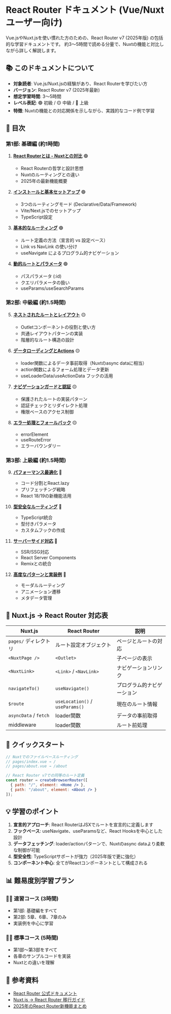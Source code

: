 # React Router ドキュメント (Vue/Nuxtユーザー向け)

Vue.jsやNuxt.jsを使い慣れた方のための、React Router v7 (2025年版) の包括的な学習ドキュメントです。
約3〜5時間で読める分量で、Nuxtの機能と対比しながら詳しく解説します。

## 📚 このドキュメントについて

- **対象読者**: Vue.js/Nuxt.jsの経験があり、React Routerを学びたい方
- **バージョン**: React Router v7 (2025年最新)
- **想定学習時間**: 3〜5時間
- **レベル表記**: 🟢 初級 / 🟡 中級 / 🔴 上級
- **特徴**: Nuxtの機能との対応関係を示しながら、実践的なコード例で学習

## 📑 目次

### 第1部: 基礎編 (約1時間)

1. **[React Routerとは - Nuxtとの対比](./01-introduction.md)** 🟢
   - React Routerの哲学と設計思想  
   - Nuxtのルーティングとの違い
   - 2025年の最新機能概要

2. **[インストールと基本セットアップ](./02-installation.md)** 🟢
   - 3つのルーティングモード (Declarative/Data/Framework)
   - Vite/Next.jsでのセットアップ
   - TypeScript設定

3. **[基本的なルーティング](./03-basic-routing.md)** 🟢
   - ルート定義の方法（宣言的 vs 設定ベース）
   - Link vs NavLink の使い分け
   - useNavigate によるプログラム的ナビゲーション

4. **[動的ルートとパラメータ](./04-route-parameters.md)** 🟢
   - パスパラメータ (:id)
   - クエリパラメータの扱い
   - useParams/useSearchParams

### 第2部: 中級編 (約1.5時間)

5. **[ネストされたルートとレイアウト](./05-nested-routes.md)** 🟡
   - Outletコンポーネントの役割と使い方
   - 共通レイアウトパターンの実装
   - 階層的なルート構造の設計

6. **[データローディングとActions](./06-data-loading.md)** 🟡
   - loader関数によるデータ事前取得（Nuxtのasync dataに相当）
   - action関数によるフォーム処理とデータ更新
   - useLoaderData/useActionData フックの活用

7. **[ナビゲーションガードと認証](./07-navigation-guards.md)** 🟡
   - 保護されたルートの実装パターン
   - 認証チェックとリダイレクト処理
   - 権限ベースのアクセス制御

8. **[エラー処理とフォールバック](./08-error-handling.md)** 🟡
   - errorElement
   - useRouteError
   - エラーバウンダリー

### 第3部: 上級編 (約1.5時間)

9. **[パフォーマンス最適化](./09-performance.md)** 🔴
   - コード分割とReact.lazy
   - プリフェッチング戦略
   - React 18/19の新機能活用

10. **[型安全なルーティング](./10-type-safety.md)** 🔴
    - TypeScript統合
    - 型付きパラメータ
    - カスタムフックの作成

11. **[サーバーサイド対応](./11-server-side.md)** 🔴
    - SSR/SSG対応
    - React Server Components
    - Remixとの統合

12. **[高度なパターンと実装例](./12-advanced-patterns.md)** 🔴
    - モーダルルーティング
    - アニメーション遷移
    - メタデータ管理

## 🔄 Nuxt.js → React Router 対応表

| Nuxt.js | React Router | 説明 |
|---------|--------------|------|
| `pages/` ディレクトリ | ルート設定オブジェクト | ページとルートの対応 |
| `<NuxtPage />` | `<Outlet>` | 子ページの表示 |
| `<NuxtLink>` | `<Link>` / `<NavLink>` | ナビゲーションリンク |
| `navigateTo()` | `useNavigate()` | プログラム的ナビゲーション |
| `$route` | `useLocation()` / `useParams()` | 現在のルート情報 |
| `asyncData` / `fetch` | loader関数 | データの事前取得 |
| middleware | loader関数 | ルート前処理 |

## 🚀 クイックスタート

```jsx
// Nuxtでのファイルベースルーティング
// pages/index.vue → /
// pages/about.vue → /about

// React Router v7での同等のルート定義
const router = createBrowserRouter([
  { path: "/", element: <Home /> },
  { path: "/about", element: <About /> }
]);
```

## 💡 学習のポイント

1. **宣言的アプローチ**: React RouterはJSXでルートを宣言的に定義します
2. **フックベース**: useNavigate、useParamsなど、React Hooksを中心とした設計
3. **データフェッチング**: loader/actionパターンで、Nuxtのasync dataより柔軟な制御が可能
4. **型安全性**: TypeScriptサポートが強力（2025年版で更に強化）
5. **コンポーネント中心**: 全てがReactコンポーネントとして構成される

## 📊 難易度別学習プラン

### 🏃‍♂️ 速習コース (3時間)
- 第1部: 基礎編をすべて
- 第2部: 5章、6章、7章のみ
- 実装例を中心に学習

### 🚶‍♂️ 標準コース (5時間)
- 第1部〜第3部をすべて
- 各章のサンプルコードを実装
- Nuxtとの違いを理解

## 🔗 参考資料

- [React Router 公式ドキュメント](https://reactrouter.com/)
- [Nuxt.js → React Router 移行ガイド](./migration-guide.md)
- [2025年のReact Router新機能まとめ](./whats-new-2025.md)